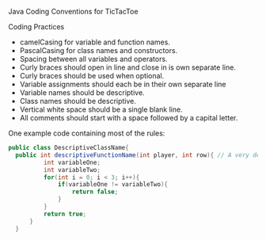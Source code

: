 Java Coding Conventions for TicTacToe

Coding Practices

* camelCasing for variable and function names.
* PascalCasing for class names and constructors.
* Spacing between all variables and operators.
* Curly braces should open in line and close in is own separate line.
* Curly braces should be used when optional.
* Variable assignments should each be in their own separate line
* Variable names should be descriptive.
* Class names should be descriptive.
* Vertical white space should be a single blank line.
* All comments should start with a space followed by a capital letter.


One example code containing most of the rules:
```java
public class DescriptiveClassName{
  public int descriptiveFunctionName(int player, int row){ // A very descriptive comment
          int variableOne;
          int variableTwo;
          for(int i = 0; i < 3; i++){
              if(variableOne != variableTwo){
                  return false;
              }
          }
          return true;
      }
  }

```

